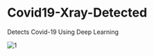 # Covid19-Xray-Detected
Detects Covid-19 Using Deep Learning

![1](https://github.com/sahinkaraoglu/Covid19-Xray-Detected/assets/76259114/24280ff2-5a28-43db-bccd-6109e48adb6a)
